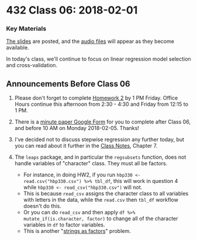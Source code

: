 # 432 Class 06: 2018-02-01

### Key Materials

[The slides](https://github.com/THOMASELOVE/432-2018/tree/master/slides/class06) are posted, and the [audio files](https://github.com/THOMASELOVE/432-2018/tree/master/slides/class06) will appear as they become available.

In today's class, we'll continue to focus on linear regression model selection and cross-validation. 

## Announcements Before Class 06

1. Please don't forget to complete [Homework 2](https://github.com/THOMASELOVE/432-2018/tree/master/assignments/hw2) by 1 PM Friday. Office Hours continue this afternoon from 2:30 - 4:30 and Friday from 12:15 to 1 PM.

2. There is a [minute paper Google Form](https://goo.gl/forms/uylKCzjUMAMeim0w2) for you to complete after Class 06, and before 10 AM on Monday 2018-02-05. Thanks! 

3. I've decided not to discuss stepwise regression any further today, but you can read about it further in the [Class Notes](https://thomaselove.github.io/432-notes/), Chapter 7.

4. The `leaps` package, and in particular the `regsubsets` function, does not handle variables of "character" class. They must all be factors. 
    - For instance, in doing HW2, if you run `hbp330 <- read.csv("hbp330.csv") %>% tbl_df`, this will work in question 4 while `hbp330 <- read_csv("hbp330.csv")` will not. 
    - This is because `read_csv` assigns the character class to all variables with letters in the data, while the `read.csv` then `tbl_df` workflow doesn't do this. 
    - Or you can do `read_csv` and then apply `df %>% mutate_if(is.character, factor)` to change all of the character variables in `df` to factor variables. 
    - This is another "[strings as factors](https://simplystatistics.org/2015/07/24/stringsasfactors-an-unauthorized-biography/)" problem. 
